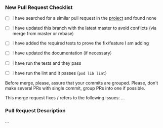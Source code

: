 ### New Pull Request Checklist

* [ ] I have searched for a similar pull request in the [project](https://github.com/yourkarma/JWT/pulls) and found none

* [ ] I have updated this branch with the latest master to avoid conflicts (via merge from master or rebase)
* [ ] I have added the required tests to prove the fix/feature I am adding
* [ ] I have updated the documentation (if necessary)
* [ ] I have run the tests and they pass
* [ ] I have run the lint and it passes (`pod lib lint`)

Before merge, please, assure that your commits are grouped.
Please, don't make several PRs with single commit, group PRs into one if possible.

This merge request fixes / refers to the following issues: ...

### Pull Request Description

...

